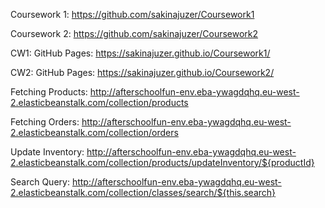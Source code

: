 Coursework 1:
https://github.com/sakinajuzer/Coursework1

Coursework 2:
https://github.com/sakinajuzer/Coursework2

CW1: GitHub Pages:
https://sakinajuzer.github.io/Coursework1/

CW2: GitHub Pages:
https://sakinajuzer.github.io/Coursework2/

Fetching Products:
http://afterschoolfun-env.eba-ywagdqhq.eu-west-2.elasticbeanstalk.com/collection/products

Fetching Orders:
http://afterschoolfun-env.eba-ywagdqhq.eu-west-2.elasticbeanstalk.com/collection/orders

Update Inventory:
http://afterschoolfun-env.eba-ywagdqhq.eu-west-2.elasticbeanstalk.com/collection/products/updateInventory/${productId}

Search Query:
http://afterschoolfun-env.eba-ywagdqhq.eu-west-2.elasticbeanstalk.com/collection/classes/search/${this.search}

